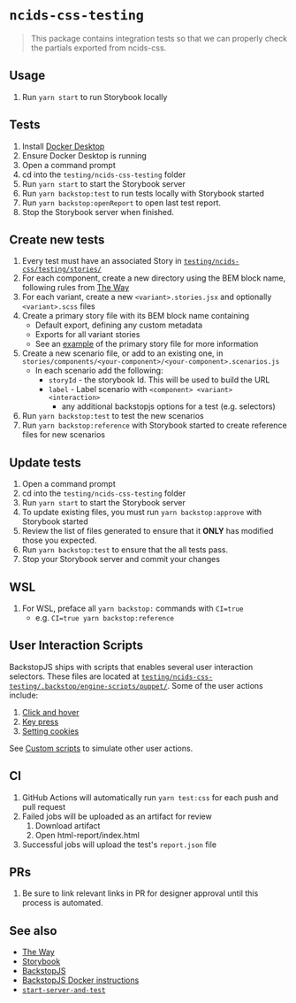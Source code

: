 # `ncids-css-testing`

> This package contains integration tests so that we can properly check the partials exported from ncids-css.

## Usage
1. Run `yarn start` to run Storybook locally

## Tests
1. Install [Docker Desktop](https://hub.docker.com/search?type=edition&offering=community&architecture=amd64)
2. Ensure Docker Desktop is running
3. Open a command prompt
4. cd into the `testing/ncids-css-testing` folder
5. Run `yarn start` to start the Storybook server
6. Run `yarn backstop:test` to run tests locally with Storybook started
7. Run `yarn backstop:openReport` to open last test report.
8. Stop the Storybook server when finished.

## Create new tests
1. Every test must have an associated Story in [`testing/ncids-css/testing/stories/`](./testing/ncids-css/testing/stories/)
2. For each component, create a new directory using the BEM block name, following rules from [The Way](https://github.com/NCIOCPL/ncids/wiki/The-Way)
3. For each variant, create a new `<variant>.stories.jsx` and optionally `<variant>.scss` files
4. Create a primary story file with its BEM block name containing
   * Default export, defining any custom metadata
   * Exports for all variant stories
   * See an [example](https://github.com/storybookjs/storybook/blob/next/MIGRATION.md#deprecated-support-for-duplicate-kinds) of the primary story file for more information
5. Create a new scenario file, or add to an existing one, in `stories/components/<your-component>/<your-component>.scenarios.js`
   * In each scenario add the following:
	   * `storyId` - the storybook Id. This will be used to build the URL
     * `label` - Label scenario with `<component> <variant> <interaction>`
		 * any additional backstopjs options for a test (e.g. selectors)
6. Run `yarn backstop:test` to test the new scenarios
7. Run `yarn backstop:reference` with Storybook started to create reference files for new scenarios

## Update tests
1. Open a command prompt
2. cd into the `testing/ncids-css-testing` folder
3. Run `yarn start` to start the Storybook server
4. To update existing files, you must run `yarn backstop:approve` with Storybook started
5. Review the list of files generated to ensure that it **ONLY** has modified those you expected.
6. Run `yarn backstop:test` to ensure that the all tests pass.
7. Stop your Storybook server and commit your changes

## WSL
1. For WSL, preface all `yarn backstop:` commands with `CI=true`
    - e.g. `CI=true yarn backstop:reference`

## User Interaction Scripts
BackstopJS ships with scripts that enables several user interaction selectors. These files are located at [`testing/ncids-css-testing/.backstop/engine-scripts/puppet/`](./testing/ncids-css-testing/.backstop/engine-scripts/puppet). Some of the user actions include:

1. [Click and hover](https://github.com/garris/BackstopJS#testing-click-and-hover-interactions)
2. [Key press](https://github.com/garris/BackstopJS#key-press-interactions)
3. [Setting cookies](https://github.com/garris/BackstopJS#setting-cookies)

See [Custom scripts](https://github.com/garris/BackstopJS#running-custom-scripts) to simulate other user actions.

## CI
1. GitHub Actions will automatically run `yarn test:css` for each push and pull request
2. Failed jobs will be uploaded as an artifact for review
   1. Download artifact
   2. Open html-report/index.html
3. Successful jobs will upload the test's `report.json` file

## PRs
1. Be sure to link relevant links in PR for designer approval until this process is automated.

## See also
* [The Way](https://github.com/NCIOCPL/ncids/wiki/The-Way)
* [Storybook](https://storybook.js.org/docs/react/get-started/introduction)
* [BackstopJS](https://github.com/garris/BackstopJS)
* [BackstopJS Docker instructions](https://github.com/garris/BackstopJS#using-docker-for-testing-across-different-environments)
* [`start-server-and-test`](https://github.com/bahmutov/start-server-and-test)

